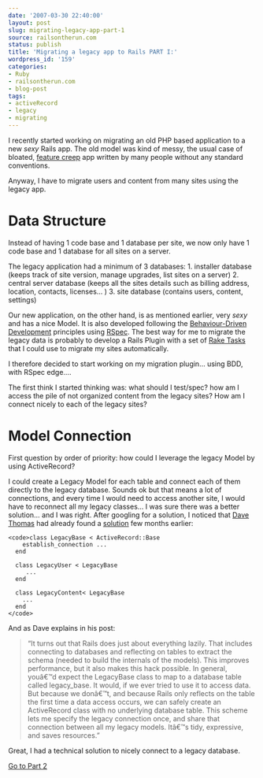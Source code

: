 ```yaml
---
date: '2007-03-30 22:40:00'
layout: post
slug: migrating-legacy-app-part-1
source: railsontherun.com
status: publish
title: 'Migrating a legacy app to Rails PART I:'
wordpress_id: '159'
categories:
- Ruby
- railsontherun.com
- blog-post
tags:
- activeRecord
- legacy
- migrating
---
```


I recently started working on migrating an old PHP based application to a new _sexy_ Rails app. The old model was kind of messy, the usual case of bloated, [feature creep](http://en.wikipedia.org/wiki/Feature_creep) app written by many people without any standard conventions. 





Anyway, I have to migrate users and content from many sites using the legacy app.





# Data Structure





Instead of having 1 code base and 1 database per site, we now only have 1 code base and 1 database for all sites on a server. 





The legacy application had a minimum of 3 databases:
    1. installer database (keeps track of site version, manage upgrades, list sites on a server)
    2. central server database (keeps all the sites details such as billing address, location, contacts, licenses… )
    3. site database (contains users, content, settings)





Our new application, on the other hand, is as mentioned earlier, very _sexy_ and has a nice Model. It is also developed following the [Behaviour-Driven Development](http://behaviour-driven.org/) principles using [RSpec](http://rspec.rubyforge.org/). The best way for me to migrate the legacy data is probably to develop a Rails Plugin with a set of [Rake Tasks](http://www.martinfowler.com/articles/rake.html#RakeTasks) that I could use to migrate my sites automatically.





I therefore decided to start working on my migration plugin… using BDD, with RSpec edge….





The first think I started thinking was: what should I test/spec? how am I access the pile of not organized content from the legacy sites? How am I connect nicely to each of the legacy sites?





# Model Connection





First question by order of priority: how could I leverage the legacy Model by using ActiveRecord? 





I could create a Legacy Model for each table and connect each of them directly to the legacy database. Sounds ok but that means a lot of connections, and every time I would need to access another site, I would have to reconnect all my legacy classes… I was sure there was a better solution… and I was right. After googling for a solution, I noticed that [Dave Thomas](http://pragdave.pragprog.com) had already found a [solution](http://pragdave.pragprog.com/pragdave/2006/01/sharing_externa.html) few months earlier: 




    
    <code>class LegacyBase < ActiveRecord::Base
        establish_connection ...
      end
    
      class LegacyUser < LegacyBase
         ...
      end
    
      class LegacyContent< LegacyBase
        ...
      end
    </code>





And as Dave explains in his post: 





> 
    
> 
> “It turns out that Rails does just about everything lazily. That includes connecting to databases and reflecting on tables to extract the schema (needed to build the internals of the models). This improves performance, but it also makes this hack possible. In general, youâ€™d expect the LegacyBase class to map to a database table called legacy_base. It would, if we ever tried to use it to access data. But because we donâ€™t, and because Rails only reflects on the table the first time a data access occurs, we can safely create an ActiveRecord class with no underlying database table. This scheme lets me specify the legacy connection once, and share that connection between all my legacy models. Itâ€™s tidy, expressive, and saves resources.”    
> 
> 






Great, I had a technical solution to nicely connect to a legacy database.





[Go to Part 2](http://www.railsontherun.com/2007/4/2/migrating-legacy-app-part-2)
